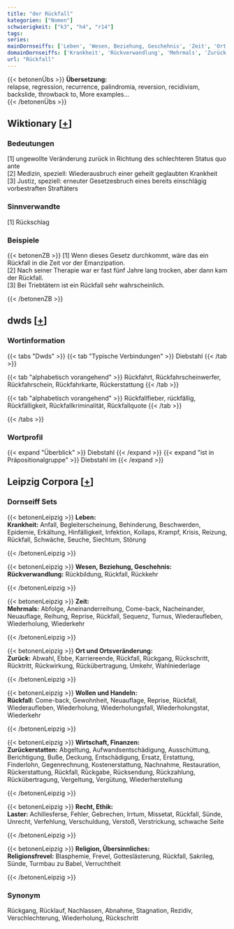 ```yaml
---
title: "der Rückfall"
kategorien: ["Nomen"]
schwierigkeit: ["k3", "h4", "r14"]
tags:
series:
mainDornseiffs: ['Leben', 'Wesen, Beziehung, Geschehnis', 'Zeit', 'Ort und Ortsveränderung', 'Wollen und Handeln', 'Wirtschaft, Finanzen', 'Recht, Ethik', 'Religion, Übersinnliches']
domainDornseiffs: ['Krankheit', 'Rückverwandlung', 'Mehrmals', 'Zurück', 'Rückfall', 'Zurückerstatten', 'Laster', 'Religionsfrevel']
url: "Rückfall"
---
```


{{< betonenÜbs >}}
**Übersetzung:**  
relapse, regression, recurrence, palindromia, reversion, recidivism, backslide, throwback to, More examples...  
{{< /betonenÜbs >}}

## Wiktionary [[+](https://de.wiktionary.org/wiki/Rückfall)]

### Bedeutungen
[1] ungewollte Veränderung zurück in Richtung des schlechteren Status quo ante  
[2] Medizin, speziell: Wiederausbruch einer geheilt geglaubten Krankheit  
[3] Justiz, speziell: erneuter Gesetzesbruch eines bereits einschlägig vorbestraften Straftäters  

### Sinnverwandte
[1] Rückschlag  

### Beispiele
{{< betonenZB >}}
[1] Wenn dieses Gesetz durchkommt, wäre das ein Rückfall in die Zeit vor der Emanzipation.  
[2] Nach seiner Therapie war er fast fünf Jahre lang trocken, aber dann kam der Rückfall.  
[3] Bei Triebtätern ist ein Rückfall sehr wahrscheinlich.  

{{< /betonenZB >}}


## dwds [[+](https://www.dwds.de/wb/Rückfall)]

### Wortinformation
{{< tabs "Dwds" >}}
{{< tab "Typische Verbindungen" >}}
Diebstahl
{{< /tab >}}

{{< tab "alphabetisch vorangehend" >}}
Rückfahrt, Rückfahrscheinwerfer, Rückfahrschein, Rückfahrkarte, Rückerstattung
{{< /tab >}}

{{< tab "alphabetisch vorangehend" >}}
Rückfallfieber, rückfällig, Rückfälligkeit, Rückfallkriminalität, Rückfallquote
{{< /tab >}}

{{< /tabs >}}

### Wortprofil
{{< expand "Überblick" >}} Diebstahl {{< /expand >}}
{{< expand "ist in Präpositionalgruppe" >}} Diebstahl im {{< /expand >}}

## Leipzig Corpora [[+](https://corpora.uni-leipzig.de/en/res?word=Rückfall&corpusId=deu_newscrawl-public_2018)]

### Dornseiff Sets
{{< betonenLeipzig >}}
**Leben:**  
**Krankheit:** Anfall, Begleiterscheinung, Behinderung, Beschwerden, Epidemie, Erkältung, Hinfälligkeit, Infektion, Kollaps, Krampf, Krisis, Reizung, Rückfall, Schwäche, Seuche, Siechtum, Störung  

{{< /betonenLeipzig >}}


{{< betonenLeipzig >}}
**Wesen, Beziehung, Geschehnis:**  
**Rückverwandlung:** Rückbildung, Rückfall, Rückkehr  

{{< /betonenLeipzig >}}


{{< betonenLeipzig >}}
**Zeit:**  
**Mehrmals:** Abfolge, Aneinanderreihung, Come-back, Nacheinander, Neuauflage, Reihung, Reprise, Rückfall, Sequenz, Turnus, Wiederaufleben, Wiederholung, Wiederkehr  

{{< /betonenLeipzig >}}


{{< betonenLeipzig >}}
**Ort und Ortsveränderung:**  
**Zurück:** Abwahl, Ebbe, Karriereende, Rückfall, Rückgang, Rückschritt, Rücktritt, Rückwirkung, Rückübertragung, Umkehr, Wahlniederlage  

{{< /betonenLeipzig >}}


{{< betonenLeipzig >}}
**Wollen und Handeln:**  
**Rückfall:** Come-back, Gewohnheit, Neuauflage, Reprise, Rückfall, Wiederaufleben, Wiederholung, Wiederholungsfall, Wiederholungstat, Wiederkehr  

{{< /betonenLeipzig >}}


{{< betonenLeipzig >}}
**Wirtschaft, Finanzen:**  
**Zurückerstatten:** Abgeltung, Aufwandsentschädigung, Ausschüttung, Berichtigung, Buße, Deckung, Entschädigung, Ersatz, Erstattung, Finderlohn, Gegenrechnung, Kostenerstattung, Nachnahme, Restauration, Rückerstattung, Rückfall, Rückgabe, Rücksendung, Rückzahlung, Rückübertragung, Vergeltung, Vergütung, Wiederherstellung  

{{< /betonenLeipzig >}}


{{< betonenLeipzig >}}
**Recht, Ethik:**  
**Laster:** Achillesferse, Fehler, Gebrechen, Irrtum, Missetat, Rückfall, Sünde, Unrecht, Verfehlung, Verschuldung, Verstoß, Verstrickung, schwache Seite  

{{< /betonenLeipzig >}}


{{< betonenLeipzig >}}
**Religion, Übersinnliches:**  
**Religionsfrevel:** Blasphemie, Frevel, Gotteslästerung, Rückfall, Sakrileg, Sünde, Turmbau zu Babel, Verruchtheit  

{{< /betonenLeipzig >}}

### Synonym
Rückgang, Rücklauf, Nachlassen, Abnahme, Stagnation, Rezidiv, Verschlechterung, Wiederholung, Rückschritt

